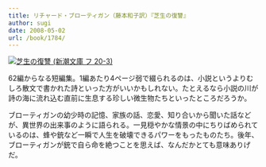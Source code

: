 ```yaml
---
title: リチャード・ブローティガン（藤本和子訳）『芝生の復讐』
author: sugi
date: 2008-05-02
url: /book/1784/
---
```

<a href="http://www.amazon.co.jp/exec/obidos/ASIN/4102147039/chezsugi-22/ref=nosim/" name="amazletlink" target="_blank"><img src="http://i2.wp.com/ecx.images-amazon.com/images/I/51Q4ZA%2BLp8L._SL160_.jpg?w=660" alt="芝生の復讐 (新潮文庫 フ 20-3)" class="alignleft"  data-recalc-dims="1" /></a>

62編からなる短編集。1編あたり4ページ弱で綴られるのは、小説というよりむしろ散文で書かれた詩といった方がいいかもしれない。たとえるなら小説の川が詩の海に流れ込む直前に生息する珍しい微生物たちといったところだろうか。

ブローティガンの幼少時の記憶、家族の話、恋愛、知り合いから聞いた話などが、異世界の出来事のように語られる。一見穏やかな情景の中にちりばめられているのは、蜂や銃など一瞬で人生を破壊できるパワーをもったものたち。後年、ブローティガンが銃で自ら命を絶つことを思えば、なんだかとても意味ありげだ。

